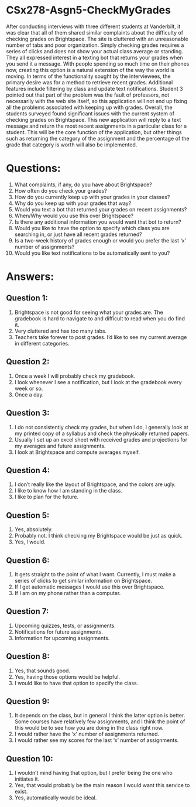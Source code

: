 # CSx278-Asgn5-CheckMyGrades

  After conducting interviews with three different students at Vanderbilt, it was clear that all of them shared similar complaints about the difficulty of checking grades on Brightspace. The site is cluttered with an unreasonable number of tabs and poor organization. Simply checking grades requires a series of clicks and does not show your actual class average or standing. They all expressed interest in a texting bot that returns your grades when you send it a message. With people spending so much time on their phones now, creating this option is a natural extension of the way the world is moving. 
  In terms of the functionality sought by the interviewees, the primary desire was for a method to retrieve recent grades. Additional features include filtering by class and update text notifications. Student 3 pointed out that part of the problem was the fault of professors, not necessarily with the web site itself, so this application will not end up fixing all the problems associated with keeping up with grades.
  Overall, the students surveyed found significant issues with the current system of checking grades on Brightspace. This new application will reply to a text message and return the most recent assignments in a particular class for a student. This will be the core function of the application, but other things such as returning the category of the assignment and the percentage of the grade that category is worth will also be implemented. 


# Questions:
1. What complaints, if any, do you have about Brightspace? 
2. How often do you check your grades?
3. How do you currently keep up with your grades in your classes?
4. Why do you keep up with your grades that way?
5. Would you text a bot that returned your grades on recent assignments?
6. When/Why would you use this over Brightspace?
7. Is there any additional information you would want that bot to return?
8. Would you like to have the option to specify which class you are searching in, or just have all recent grades returned?
9. Is a two-week history of grades enough or would you prefer the last ‘x’ number of assignments?
10. Would you like text notifications to be automatically sent to you?

# Answers:

## Question 1:
1. Brightspace is not good for seeing what your grades are. The gradebook is hard to navigate to and difficult to read when you do find it.
2. Very cluttered and has too many tabs.
3. Teachers take forever to post grades. I’d like to see my current average in different categories.


## Question 2:
1. Once a week I will probably check my gradebook.
2. I look whenever I see a notification, but I look at the gradebook every week or so.
3. Once a day.


## Question 3:
1. I do not consistently check my grades, but when I do, I generally look at my printed copy of a syllabus and check the physically returned papers.
2. Usually I set up an excel sheet with received grades and projections for my averages and future assignments.
3. I look at Brightspace and compute averages myself.


## Question 4:
1. I don’t really like the layout of Brightspace, and the colors are ugly.
2. I like to know how I am standing in the class.
3. I like to plan for the future.


## Question 5:
1. Yes, absolutely.
2. Probably not. I think checking my Brightspace would be just as quick.
3. Yes, I would.


## Question 6:
1. It gets straight to the point of what I want. Currently, I must make a series of clicks to get similar information on Brightspace.
2. If I get automatic messages I would use this over Brightspace.
3. If I am on my phone rather than a computer.


## Question 7:
1. Upcoming quizzes, tests, or assignments.
2. Notifications for future assignments.
3. Information for upcoming assignments.


## Question 8:
1. Yes, that sounds good.
2. Yes, having those options would be helpful.
3. I would like to have that option to specify the class.


## Question 9:
1. It depends on the class, but in general I think the latter option is better. Some courses have relatively few assignments, and I think the point of this would be to see how you are doing in the class right now.
2. I would rather have the ‘x’ number of assignments returned.
3. I would rather see my scores for the last ‘x’ number of assignments.


## Question 10:
1. I wouldn’t mind having that option, but I prefer being the one who initiates it.
2. Yes, that would probably be the main reason I would want this service to exist.
3. Yes, automatically would be ideal.

